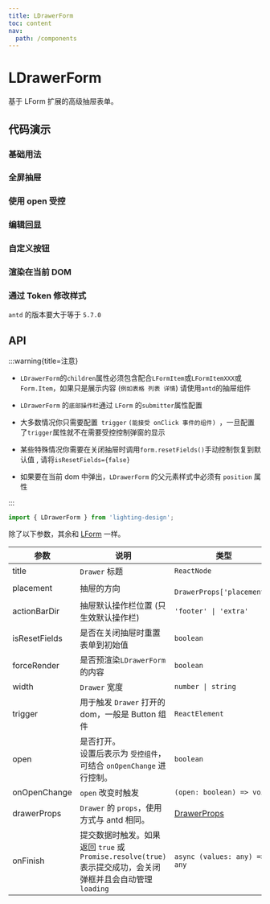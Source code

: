 ```yaml
---
title: LDrawerForm
toc: content
nav:
  path: /components
---
```


# LDrawerForm

基于 LForm 扩展的高级抽屉表单。

## 代码演示

### 基础用法

<code src='./demos/Demo4.tsx'></code>

### 全屏抽屉

<code src='./demos/Demo6.tsx'></code>

### 使用 open 受控

<code src='./demos/Demo1.tsx'></code>

### 编辑回显

<code src='./demos/Demo3.tsx'></code>

### 自定义按钮

<code src='./demos/Demo2.tsx'></code>

### 渲染在当前 DOM

<code src='./demos/Demo5.tsx'></code>

### 通过 Token 修改样式

`antd` 的版本要大于等于 `5.7.0`

<code src='./demos/Demo7.tsx'></code>

## API

:::warning{title=注意}

- `LDrawerForm`的`children`属性必须包含配合`LFormItem`或`LFormItemXXX`或`Form.Item`，如果只是展示内容 (`例如表格 列表 详情`) 请使用`antd`的抽屉组件

- `LDrawerForm` 的`底部操作栏`通过 `LForm` 的`submitter`属性配置

- 大多数情况你只需要配置` trigger` `(能接受 onClick 事件的组件) `，一旦配置了`trigger`属性就不在需要受控控制弹窗的显示

- 某些特殊情况你需要在关闭抽屉时调用`form.resetFields()`手动控制恢复到默认值 , 请将`isResetFields={false}`

- 如果要在当前 dom 中弹出，`LDrawerForm` 的父元素样式中必须有 `position` 属性

:::

```ts
import { LDrawerForm } from 'lighting-design';
```

除了以下参数，其余和 [LForm](/components/form#api) 一样。

| 参数          | 说明                                                                                                        | 类型                                                        | 默认值     |
| ------------- | ----------------------------------------------------------------------------------------------------------- | ----------------------------------------------------------- | ---------- |
| title         | `Drawer` 标题                                                                                               | `ReactNode`                                                 | `-`        |
| placement     | 抽屉的方向                                                                                                  | ` DrawerProps['placement']`                                 | `'right'`  |
| actionBarDir  | 抽屉默认操作栏位置 (只生效默认操作栏)                                                                       | `'footer' \| 'extra'`                                       | `'footer'` |
| isResetFields | 是否在关闭抽屉时重置表单到初始值                                                                            | `boolean`                                                   | `true`     |
| forceRender   | 是否预渲染`LDrawerForm`的内容                                                                               | `boolean`                                                   | `false`    |
| width         | `Drawer` 宽度                                                                                               | `number \| string`                                          | `600`      |
| trigger       | 用于触发 `Drawer` 打开的 dom，一般是 Button 组件                                                            | `ReactElement`                                              | `-`        |
| open          | 是否打开。<br/>设置后表示为 `受控组件`，可结合 `onOpenChange` 进行控制。                                    | `boolean`                                                   | `-`        |
| onOpenChange  | `open` 改变时触发                                                                                           | `(open: boolean) => void`                                   | `-`        |
| drawerProps   | `Drawer` 的 `props`，使用方式与 antd 相同。                                                                 | [DrawerProps](https://ant.design/components/drawer-cn/#api) | `-`        |
| onFinish      | 提交数据时触发。如果返回 `true` 或 `Promise.resolve(true)` 表示提交成功，会关闭弹框并且会自动管理 `loading` | `async (values: any) => any`                                | `-`        |
